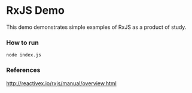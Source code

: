 # RxJS Demo

This demo demonstrates simple examples of RxJS as a product of study.

### How to run ###

```
node index.js
```

### References ### 

http://reactivex.io/rxjs/manual/overview.html